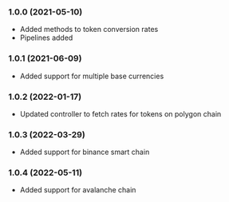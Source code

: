 ### 1.0.0 (2021-05-10)

* Added methods to token conversion rates
* Pipelines added

### 1.0.1 (2021-06-09)

* Added support for multiple base currencies

### 1.0.2 (2022-01-17)

* Updated controller to fetch rates for tokens on polygon chain

### 1.0.3 (2022-03-29)

* Added support for binance smart chain

### 1.0.4 (2022-05-11)

* Added support for avalanche chain